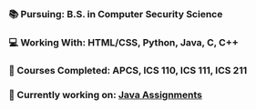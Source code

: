 ### 📚 Pursuing: B.S. in Computer Security Science
### 💻 Working With: HTML/CSS, Python, Java, C, C++
### 📂 Courses Completed: APCS, ICS 110, ICS 111, ICS 211
### 📑 Currently working on: [Java Assignments](https://github.com/hnlcory/ICS211/tree/master/clparker/src/edu/ics211)




<!--
**hnlcory/hnlcory** is a ✨ _special_ ✨ repository because its `README.md` (this file) appears on your GitHub profile.
[![Spotify](https://novatorem.hnlcory.vercel.app/api/spotify)](https://open.spotify.com/user/USER_NAME) 
Here are some ideas to get you started:

- 🔭 I’m currently working on ...
- 🌱 I’m currently learning ...
- 👯 I’m looking to collaborate on ...
- 🤔 I’m looking for help with ...
- 💬 Ask me about ...
- 📫 How to reach me: ...
- 😄 Pronouns: ...
- ⚡ Fun fact: ...
-->
